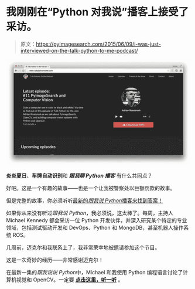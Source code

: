 # 我刚刚在“Python 对我说”播客上接受了采访。

> 原文：<https://pyimagesearch.com/2015/06/09/i-was-just-interviewed-on-the-talk-python-to-me-podcast/>

[![talk_python_screenshot](img/efe1e76548d248c69cc53643a3df3422.png)](http://www.talkpythontome.com/episodes/show/11/pyimagesearch-and-computer-vision)

**炎炎夏日**、**车牌自动识别**和 ***跟我聊 Python 播客*** 有什么共同点？

好吧。这是一个有趣的故事——也是一个让我被警察处以巨额罚款的故事。

但是完整的故事，你必须听听[最新的*跟我说 Python*播客来找到答案！](http://www.talkpythontome.com/episodes/show/11/pyimagesearch-and-computer-vision)

如果你从来没有听过*跟我说 Python*，我必须说，这太棒了。每周，主持人 Michael Kennedy 都会采访一位 Python 开发伙伴，并深入研究某个特定的专业领域，包括测试驱动开发和 DevOps、Python 和 MongoDB，甚至机器人操作系统 ROS。

几周前，迈克尔和我联系上了，我非常荣幸地被邀请参加这个节目。

这是一次奇妙的经历——非常感谢迈克尔！

在最新一集的*跟我说说 Python*中，Michael 和我使用 Python 编程语言讨论了计算机视觉和 OpenCV。一定要 **[点击这里，听一听](http://www.talkpythontome.com/episodes/show/11/pyimagesearch-and-computer-vision)** 。